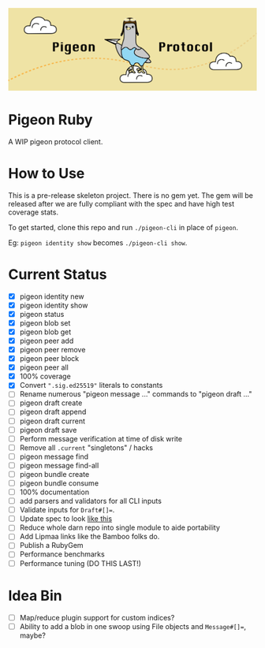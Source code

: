 ![](logo.png)

# Pigeon Ruby

A WIP pigeon protocol client.

# How to Use

This is a pre-release skeleton project. There is no gem yet. The gem will be released after we are fully compliant with the spec and have high test coverage stats.

To get started, clone this repo and run `./pigeon-cli` in place of `pigeon`.

Eg: `pigeon identity show` becomes `./pigeon-cli show`.

# Current Status

 - [X] pigeon identity new
 - [X] pigeon identity show
 - [X] pigeon status
 - [X] pigeon blob set
 - [X] pigeon blob get
 - [X] pigeon peer add
 - [X] pigeon peer remove
 - [X] pigeon peer block
 - [X] pigeon peer all
 - [X] 100% coverage
 - [X] Convert `".sig.ed25519"` literals to constants
 - [ ] Rename numerous "pigeon message ..." commands to "pigeon draft ..."
 - [ ] pigeon draft create
 - [ ] pigeon draft append
 - [ ] pigeon draft current
 - [ ] pigeon draft save
 - [ ] Perform message verification at time of disk write
 - [ ] Remove all `.current` "singletons" / hacks
 - [ ] pigeon message find
 - [ ] pigeon message find-all
 - [ ] pigeon bundle create
 - [ ] pigeon bundle consume
 - [ ] 100% documentation
 - [ ] add parsers and validators for all CLI inputs
 - [ ] Validate inputs for `Draft#[]=`.
 - [ ] Update spec to look [like this](https://gist.github.com/RickCarlino/3ff4178db4a75fd135832c403cd313d4)
 - [ ] Reduce whole darn repo into single module to aide portability
 - [ ] Add Lipmaa links like the Bamboo folks do.
 - [ ] Publish a RubyGem
 - [ ] Performance benchmarks
 - [ ] Performance tuning (DO THIS LAST!)

# Idea Bin
 - [ ] Map/reduce plugin support for custom indices?
 - [ ] Ability to add a blob in one swoop using File objects and `Message#[]=`, maybe?
